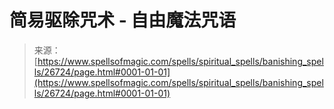 <!--yml

category: 未分类

日期：2024年06月12日 19:15:04

-->

# 简易驱除咒术 - 自由魔法咒语

> 来源：[https://www.spellsofmagic.com/spells/spiritual_spells/banishing_spells/26724/page.html#0001-01-01](https://www.spellsofmagic.com/spells/spiritual_spells/banishing_spells/26724/page.html#0001-01-01)
